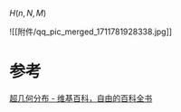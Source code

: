 

$H(n,N,M)$

![[附件/qq_pic_merged_1711781928338.jpg]]

# 参考
[超几何分布 - 维基百科，自由的百科全书](https://zh.wikipedia.org/wiki/%E8%B6%85%E5%87%A0%E4%BD%95%E5%88%86%E5%B8%83)
